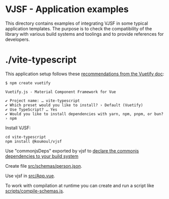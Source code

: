 # VJSF - Application examples

This directory contains examples of integrating VJSF in some typical application templates. The purpose is to check the compatibility of the library with various build systems and toolings and to provide references for developers.

# ./vite-typescript

This application setup follows these [recommendations from the Vuetify doc](https://vuetifyjs.com/en/getting-started/installation/#using-vite):

```
$ npm create vuetify

Vuetify.js - Material Component Framework for Vue

✔ Project name: … vite-typescript
✔ Which preset would you like to install? › Default (Vuetify)
✔ Use TypeScript? … Yes
✔ Would you like to install dependencies with yarn, npm, pnpm, or bun? › npm

```

Install VJSF:

```
cd vite-typescript
npm install @koumoul/vjsf
```

Use "commonjsDeps" exported by vjsf to [declare the commonjs dependencies to your build system](./vite-typescript/vite.config.js)

Create file [src/schemas/person.json](./vite-typescript/src/schemas/person.json).

Use vjsf in [src/App.vue](./vite-typescript/src/App.vue).

To work with compilation at runtime you can create and run a script like [scripts/compile-schemas.js](./vite-typescript/scripts/compile-schemas.js).